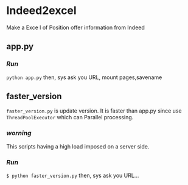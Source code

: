 # Indeed2excel
Make a Exce l of Position offer information from Indeed

## app.py
### _Run_
`python app.py`
then, sys ask you URL, mount pages,savename

## faster_version  
`faster_version.py` is update version. It is faster than app.py since use `ThreadPoolExecutor` which can Parallel processing.  
  
### _worning_  
This scripts having a high load imposed on a server side.

### _Run_
`$ python faster_version.py`
then, sys ask you URL...

